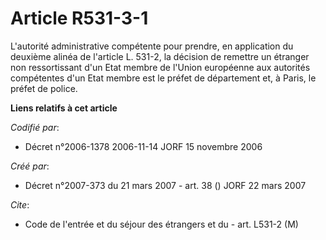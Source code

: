 # Article R531-3-1

L'autorité administrative compétente pour prendre, en application du deuxième alinéa de l'article L. 531-2, la décision de
remettre un étranger non ressortissant d'un Etat membre de l'Union européenne aux autorités compétentes d'un Etat membre est
le préfet de département et, à Paris, le préfet de police.

**Liens relatifs à cet article**

_Codifié par_:

  - Décret n°2006-1378 2006-11-14 JORF 15 novembre 2006

_Créé par_:

  - Décret n°2007-373 du 21 mars 2007 - art. 38 () JORF 22 mars 2007

_Cite_:

  - Code de l'entrée et du séjour des étrangers et du  - art. L531-2 (M)
